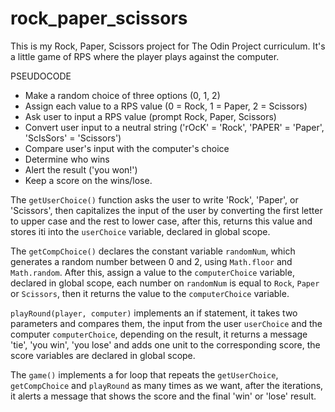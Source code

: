 # rock_paper_scissors
This is my Rock, Paper, Scissors project for The Odin Project curriculum.
It's a little game of RPS where the player plays against the computer.

PSEUDOCODE
- Make a random choice of three options (0, 1, 2)
- Assign each value to a RPS value (0 = Rock, 1 = Paper, 2 = Scissors)
- Ask user to input a RPS value (prompt Rock, Paper, Scissors)
- Convert user input to a neutral string ('rOcK' = 'Rock', 'PAPER' = 'Paper', 'ScIsSors' = 'Scissors')
- Compare user's input with the computer's choice 
- Determine who wins
- Alert the result ('you won!')
- Keep a score on the wins/lose.

The `getUserChoice()` function asks the user to write 'Rock', 'Paper', or 'Scissors', then capitalizes the input of the user by converting the first letter to upper case and the rest to lower case, after this, returns this value and stores iti into the  `userChoice` variable, declared in global scope.

The `getCompChoice()` declares the constant variable `randomNum`, which generates a random number between 0 and 2, using `Math.floor` and `Math.random`. After this, assign a value to the `computerChoice` variable, declared in global scope, each number on `randomNum` is equal to `Rock`, `Paper` or `Scissors`, then it returns the value to the `computerChoice` variable.

`playRound(player, computer)` implements an if statement, it takes two parameters and compares them, the input from the user `userChoice` and the computer `computerChoice`, depending on the result, it returns a message 'tie', 'you win', 'you lose' and adds one unit to the corresponding score, the score variables are declared in global scope. 

The `game()` implements a for loop that repeats the `getUserChoice`, `getCompChoice` and `playRound` as many times as we want, after the iterations, it alerts a message that shows the score and the final 'win' or 'lose' result.
